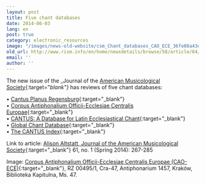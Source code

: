 ```yaml
---
layout: post
title: Five chant databases
date: 2014-06-03
lang: en
post: true
category: electronic_resources
image: "/images/news-old-website/csm_Chant_databases_CAO_ECE_36fe08a43d.jpg"
old_url: http://www.rism.info/en/home/newsdetails/browse/58/article/64/five-chant-databases.html
email: ''
author: ''
---
```


The new issue of the _Journal of the [American Musicological Society](http://www.ams-net.org/){:target="_blank"}_ has reviews of five chant databases:

• [Cantus Planus Regensburg](http://www.uni-regensburg.de/Fakultaeten/phil_Fak_I/Musikwissenschaft/cantus/){:target="_blank"}  
• [Corpus Antiphonalium Officii-Ecclesiae Centralis Europae](http://earlymusic.zti.hu/cao-ece/cao-ece.html){:target="_blank"}  
• [CANTUS: A Database for Latin Ecclesiastical Chant](http://www.cantusdatabase.org/){:target="_blank"}  
• [Global Chant Database](http://www.globalchant.org/){:target="_blank"}  
• [The CANTUS Index](http://cantusindex.org/){:target="_blank"}  

Link to article: [Alison Altstatt, Journal of the American Musicological Society](http://www.jstor.org/stable/10.1525/jams.2014.67.1.267){:target="_blank"} 61, no. 1 (Spring 2014): 267-285

Image: [Corpus Antiphonalium Officii-Ecclesiae Centralis Europae (CAO-ECE)](http://earlymusic.zti.hu/cao-ece/cao-ece.html){:target="_blank"}, RZ 00495/1, Cra-47, Antiphonarium 1457, Kraków, Biblioteka Kapitulna, Ms. 47.
